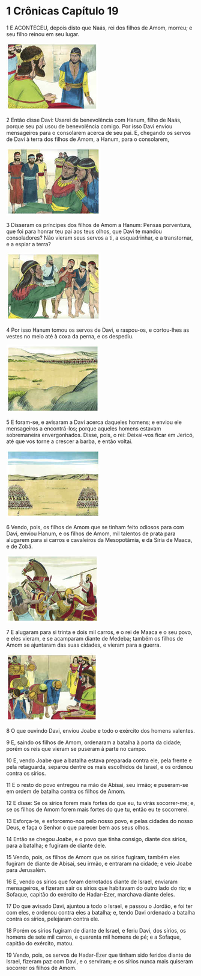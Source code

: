 # 1 Crônicas Capítulo 19

1	E ACONTECEU, depois disto que Naás, rei dos filhos de Amom, morreu; e seu filho reinou em seu lugar.

![](.img/13_1Ch_19_01_RG.jpg)

2	Então disse Davi: Usarei de benevolência com Hanum, filho de Naás, porque seu pai usou de benevolência comigo. Por isso Davi enviou mensageiros para o consolarem acerca de seu pai. E, chegando os servos de Davi à terra dos filhos de Amom, a Hanum, para o consolarem,

![](.img/13_1Ch_19_02_RG.jpg)

3	Disseram os príncipes dos filhos de Amom a Hanum: Pensas porventura, que foi para honrar teu pai aos teus olhos, que Davi te mandou consoladores? Não vieram seus servos a ti, a esquadrinhar, e a transtornar, e a espiar a terra?

![](.img/13_1Ch_19_03_RG.jpg)

4	Por isso Hanum tomou os servos de Davi, e raspou-os, e cortou-lhes as vestes no meio até à coxa da perna, e os despediu.

![](.img/13_1Ch_19_04_RG.jpg)

5	E foram-se, e avisaram a Davi acerca daqueles homens; e enviou ele mensageiros a encontrá-los; porque aqueles homens estavam sobremaneira envergonhados. Disse, pois, o rei: Deixai-vos ficar em Jericó, até que vos torne a crescer a barba, e então voltai.

![](.img/13_1Ch_19_05_RG.jpg)

6	Vendo, pois, os filhos de Amom que se tinham feito odiosos para com Davi, enviou Hanum, e os filhos de Amom, mil talentos de prata para alugarem para si carros e cavaleiros da Mesopotâmia, e da Síria de Maaca, e de Zobá.

![](.img/13_1Ch_19_06_RG.jpg)

7	E alugaram para si trinta e dois mil carros, e o rei de Maaca e o seu povo, e eles vieram, e se acamparam diante de Medeba; também os filhos de Amom se ajuntaram das suas cidades, e vieram para a guerra.

![](.img/13_1Ch_19_07_RG.jpg)

8	O que ouvindo Davi, enviou Joabe e todo o exército dos homens valentes.

9	E, saindo os filhos de Amom, ordenaram a batalha à porta da cidade; porém os reis que vieram se puseram à parte no campo.

10	E, vendo Joabe que a batalha estava preparada contra ele, pela frente e pela retaguarda, separou dentre os mais escolhidos de Israel, e os ordenou contra os sírios.

11	E o resto do povo entregou na mão de Abisai, seu irmão; e puseram-se em ordem de batalha contra os filhos de Amom.

12	E disse: Se os sírios forem mais fortes do que eu, tu virás socorrer-me; e, se os filhos de Amom forem mais fortes do que tu, então eu te socorrerei.

13	Esforça-te, e esforcemo-nos pelo nosso povo, e pelas cidades do nosso Deus, e faça o Senhor o que parecer bem aos seus olhos.

14	Então se chegou Joabe, e o povo que tinha consigo, diante dos sírios, para a batalha; e fugiram de diante dele.

15	Vendo, pois, os filhos de Amom que os sírios fugiram, também eles fugiram de diante de Abisai, seu irmão, e entraram na cidade; e veio Joabe para Jerusalém.

16	E, vendo os sírios que foram derrotados diante de Israel, enviaram mensageiros, e fizeram sair os sírios que habitavam do outro lado do rio; e Sofaque, capitão do exército de Hadar-Ezer, marchava diante deles.

17	Do que avisado Davi, ajuntou a todo o Israel, e passou o Jordão, e foi ter com eles, e ordenou contra eles a batalha; e, tendo Davi ordenado a batalha contra os sírios, pelejaram contra ele.

18	Porém os sírios fugiram de diante de Israel, e feriu Davi, dos sírios, os homens de sete mil carros, e quarenta mil homens de pé; e a Sofaque, capitão do exército, matou.

19	Vendo, pois, os servos de Hadar-Ezer que tinham sido feridos diante de Israel, fizeram paz com Davi, e o serviram; e os sírios nunca mais quiseram socorrer os filhos de Amom.

